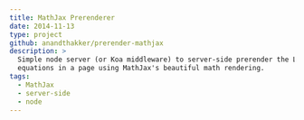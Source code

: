 ```yaml
---
title: MathJax Prerenderer
date: 2014-11-13
type: project
github: anandthakker/prerender-mathjax
description: >
  Simple node server (or Koa middleware) to server-side prerender the Latex 
  equations in a page using MathJax's beautiful math rendering.
tags:
  - MathJax
  - server-side
  - node
---
```

